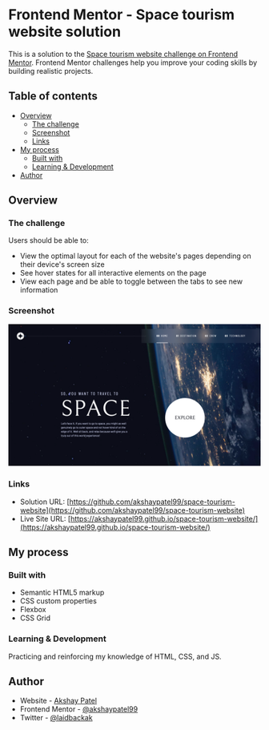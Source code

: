 # Frontend Mentor - Space tourism website solution

This is a solution to the [Space tourism website challenge on Frontend Mentor](https://www.frontendmentor.io/challenges/space-tourism-multipage-website-gRWj1URZ3). Frontend Mentor challenges help you improve your coding skills by building realistic projects.

## Table of contents

- [Overview](#overview)
  - [The challenge](#the-challenge)
  - [Screenshot](#screenshot)
  - [Links](#links)
- [My process](#my-process)
  - [Built with](#built-with)
  - [Learning & Development](#learning-&-development)
- [Author](#author)

## Overview

### The challenge

Users should be able to:

- View the optimal layout for each of the website's pages depending on their device's screen size
- See hover states for all interactive elements on the page
- View each page and be able to toggle between the tabs to see new information

### Screenshot

![](./assets/screenshot.png)

### Links

- Solution URL: [https://github.com/akshaypatel99/space-tourism-website](https://github.com/akshaypatel99/space-tourism-website)
- Live Site URL: [https://akshaypatel99.github.io/space-tourism-website/](https://akshaypatel99.github.io/space-tourism-website/)

## My process

### Built with

- Semantic HTML5 markup
- CSS custom properties
- Flexbox
- CSS Grid

### Learning & Development

Practicing and reinforcing my knowledge of HTML, CSS, and JS.

## Author

- Website - [Akshay Patel](https://www.akshaypatel.dev)
- Frontend Mentor - [@akshaypatel99](https://www.frontendmentor.io/profile/akshaypatel99)
- Twitter - [@laidbackak](https://www.twitter.com/laidbackak)
